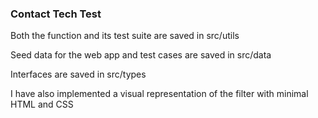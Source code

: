 ### Contact Tech Test

Both the function and its test suite are saved in src/utils

Seed data for the web app and test cases are saved in src/data

Interfaces are saved in src/types

I have also implemented a visual representation of the filter with minimal HTML and CSS
